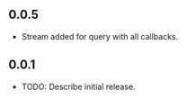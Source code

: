 ## 0.0.5

* Stream added for query with all callbacks.


## 0.0.1

* TODO: Describe initial release.
